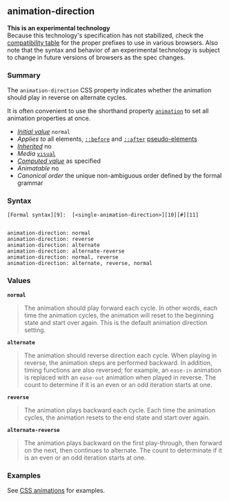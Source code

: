 ## animation-direction

**This is an experimental technology**  
Because this technology's specification has not stabilized, check the [compatibility table][0] for the proper prefixes to use in various browsers. Also note that the syntax and behavior of an experimental technology is subject to change in future versions of browsers as the spec changes.

### Summary

The `animation-direction` CSS property indicates whether the animation should play in reverse on alternate cycles.

It is often convenient to use the shorthand property [`animation`][1] to set all animation properties at once.

* _[Initial value][2]_ `normal` 
* _Applies to_ all elements, [`::before`][3] and [`::after`][4] [pseudo-elements][5] 
* _[Inherited][6]_ no 
* _Media_ [`visual`][7] 
* _[Computed value][8]_ as specified 
* _Animatable_ no 
* _Canonical order_ the unique non-ambiguous order defined by the formal grammar

### Syntax

    [Formal syntax][9]:  [<single-animation-direction>][10][#][11]
    

    animation-direction: normal
    animation-direction: reverse
    animation-direction: alternate
    animation-direction: alternate-reverse
    animation-direction: normal, reverse
    animation-direction: alternate, reverse, normal
    

### Values

**`normal`**

> The animation should play forward each cycle. In other words, each time the animation cycles, the animation will reset to the beginning state and start over again. This is the default animation direction setting.

**`alternate`**

> The animation should reverse direction each cycle. When playing in reverse, the animation steps are performed backward. In addition, timing functions are also reversed; for example, an `ease-in` animation is replaced with an `ease-out` animation when played in reverse. The count to determine if it is an even or an odd iteration starts at one.

**`reverse`**

> The animation plays backward each cycle. Each time the animation cycles, the animation resets to the end state and start over again.

**`alternate-reverse`**

> The animation plays backward on the first play-through, then forward on the next, then continues to alternate. The count to determinate if it is an even or an odd iteration starts at one.

### Examples

See [CSS animations][12] for examples.


[0]: #Browser_compatibility
[1]: https://developer.mozilla.org/en/docs/Web/CSS/animation
[2]: https://developer.mozilla.org/en/docs/CSS/initial_value
[3]: https://developer.mozilla.org/en/docs/Web/CSS/::before
[4]: https://developer.mozilla.org/en/docs/Web/CSS/::after
[5]: https://developer.mozilla.org/en/docs/CSS/Pseudo-elements "https://developer.mozilla.org/en/docs/CSS/Pseudo-elements"
[6]: https://developer.mozilla.org/en/docs/CSS/inheritance
[7]: https://developer.mozilla.org/en/docs/CSS/@media#Media_groups
[8]: https://developer.mozilla.org/en/docs/CSS/computed_value
[9]: https://developer.mozilla.org/en/docs/CSS/Value_definition_syntax "CSS/Value_definition_syntax"
[10]: https://developer.mozilla.org/en/docs/CSS/CSS_values_syntax#syntax-single-animation-direction "normal | reverse | alternate | alternate-reverse"
[11]: https://developer.mozilla.org/en/docs/CSS/Value_definition_syntax#Hash_mark_(.23) "Hash mark multiplier: the previous entity may appear 0, 1 or several times, each occurence being separated from the previous one by a comma"
[12]: https://developer.mozilla.org/en/docs/CSS/CSS_animations "CSS/CSS_animations"